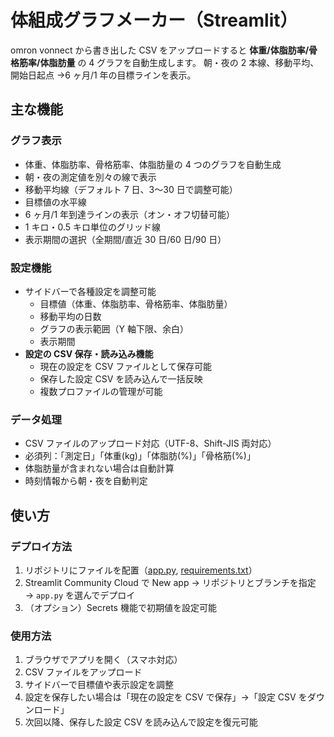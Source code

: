 # 体組成グラフメーカー（Streamlit）

omron vonnect から書き出した CSV をアップロードすると **体重/体脂肪率/骨格筋率/体脂肪量** の 4 グラフを自動生成します。
朝・夜の 2 本線、移動平均、開始日起点 →6 ヶ月/1 年の目標ラインを表示。

## 主な機能

### グラフ表示

- 体重、体脂肪率、骨格筋率、体脂肪量の 4 つのグラフを自動生成
- 朝・夜の測定値を別々の線で表示
- 移動平均線（デフォルト 7 日、3〜30 日で調整可能）
- 目標値の水平線
- 6 ヶ月/1 年到達ラインの表示（オン・オフ切替可能）
- 1 キロ・0.5 キロ単位のグリッド線
- 表示期間の選択（全期間/直近 30 日/60 日/90 日）

### 設定機能

- サイドバーで各種設定を調整可能
  - 目標値（体重、体脂肪率、骨格筋率、体脂肪量）
  - 移動平均の日数
  - グラフの表示範囲（Y 軸下限、余白）
  - 表示期間
- **設定の CSV 保存・読み込み機能**
  - 現在の設定を CSV ファイルとして保存可能
  - 保存した設定 CSV を読み込んで一括反映
  - 複数プロファイルの管理が可能

### データ処理

- CSV ファイルのアップロード対応（UTF-8、Shift-JIS 両対応）
- 必須列：「測定日」「体重(kg)」「体脂肪(%)」「骨格筋(%)」
- 体脂肪量が含まれない場合は自動計算
- 時刻情報から朝・夜を自動判定

## 使い方

### デプロイ方法

1. リポジトリにファイルを配置（[app.py](app.py), [requirements.txt](requirements.txt)）
2. Streamlit Community Cloud で New app → リポジトリとブランチを指定 → `app.py` を選んでデプロイ
3. （オプション）Secrets 機能で初期値を設定可能

### 使用方法

1. ブラウザでアプリを開く（スマホ対応）
2. CSV ファイルをアップロード
3. サイドバーで目標値や表示設定を調整
4. 設定を保存したい場合は「現在の設定を CSV で保存」→「設定 CSV をダウンロード」
5. 次回以降、保存した設定 CSV を読み込んで設定を復元可能
